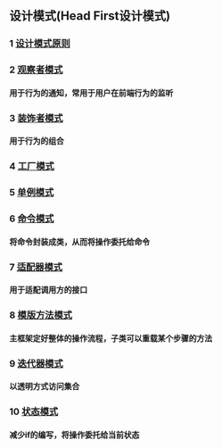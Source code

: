 ## 设计模式(Head First设计模式)

### 1 [设计模式原则](https://github.com/luofengmacheng/design_pattern/blob/master/principle.md)

### 2 [观察者模式](https://github.com/luofengmacheng/design_pattern/blob/master/observer.md)

#### 用于行为的通知，常用于用户在前端行为的监听

### 3 [装饰者模式](https://github.com/luofengmacheng/design_pattern/blob/master/decorater.md)

#### 用于行为的组合

### 4 [工厂模式](https://github.com/luofengmacheng/design_pattern/blob/master/factory.md)

### 5 [单例模式](https://github.com/luofengmacheng/design_pattern/blob/master/singleton.md)

### 6 [命令模式](https://github.com/luofengmacheng/design_pattern/blob/master/command.md)

#### 将命令封装成类，从而将操作委托给命令

### 7 [适配器模式](https://github.com/luofengmacheng/design_pattern/blob/master/adapter.md)

#### 用于适配调用方的接口

### 8 [模版方法模式](https://github.com/luofengmacheng/design_pattern/blob/master/template.md)

#### 主框架定好整体的操作流程，子类可以重载某个步骤的方法

### 9 [迭代器模式](https://github.com/luofengmacheng/design_pattern/blob/master/iterator.md)

#### 以透明方式访问集合

### 10 [状态模式](https://github.com/luofengmacheng/design_pattern/blob/master/state.md)

#### 减少if的编写，将操作委托给当前状态